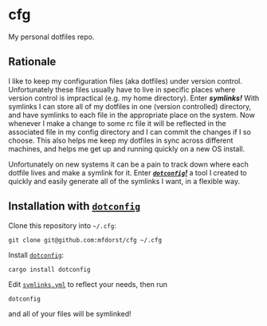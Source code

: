 # cfg

My personal dotfiles repo.

## Rationale

I like to keep my configuration files (aka dotfiles) under version control. Unfortunately these
files usually have to live in specific places where version control is impractical (e.g. my home
directory). Enter ***symlinks!*** With symlinks I can store all of my dotfiles in one (version
controlled) directory, and have symlinks to each file in the appropriate place on the system. Now
whenever I make a change to some rc file it will be reflected in the associated file in my config
directory and I can commit the changes if I so choose. This also helps me keep my dotfiles in sync
across different machines, and helps me get up and running quickly on a new OS install.

Unfortunately on new systems it can be a pain to track down where each dotfile lives and make a
symlink for it. Enter [***`dotconfig`!***][`dotconfig`] a
tool I created to quickly and easily generate all of the symlinks I want, in a flexible way.

## Installation with [`dotconfig`]

Clone this repository into `~/.cfg`:
```
git clone git@github.com:mfdorst/cfg ~/.cfg
```

Install [`dotconfig`]:
```
cargo install dotconfig
```

Edit [`symlinks.yml`] to reflect your needs, then run
```
dotconfig
```
and all of your files will be symlinked!


[`dotconfig`]: https://crates.io/crates/dotconfig
[`symlinks.yml`]: https://github.com/mfdorst/cfg/blob/master/symlinks.yml
